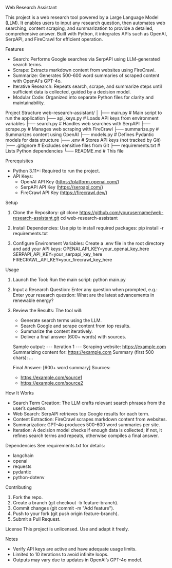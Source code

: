 Web Research Assistant

This project is a web research tool powered by a Large Language Model (LLM). It enables users to input any research question, then automates web searching, content scraping, and summarization to provide a detailed, comprehensive answer. Built with Python, it integrates APIs such as OpenAI, SerpAPI, and FireCrawl for efficient operation.

Features
- Search: Performs Google searches via SerpAPI using LLM-generated search terms.
- Scrape: Extracts markdown content from websites using FireCrawl.
- Summarize: Generates 500-600 word summaries of scraped content with OpenAI's GPT-4o.
- Iterative Research: Repeats search, scrape, and summarize steps until sufficient data is collected, guided by a decision model.
- Modular Code: Organized into separate Python files for clarity and maintainability.

Project Structure
web-research-assistant/
│
├── main.py              # Main script to run the application
├── api_keys.py          # Loads API keys from environment variables
├── search.py            # Handles web searches with SerpAPI
├── scrape.py            # Manages web scraping with FireCrawl
├── summarize.py         # Summarizes content using OpenAI
├── models.py            # Defines Pydantic models for data structure
├── .env                 # Stores API keys (not tracked by Git)
├── .gitignore           # Excludes sensitive files from Git
├── requirements.txt     # Lists Python dependencies
└── README.md            # This file

Prerequisites
- Python 3.11+: Required to run the project.
- API Keys:
  - OpenAI API Key (https://platform.openai.com/)
  - SerpAPI API Key (https://serpapi.com/)
  - FireCrawl API Key (https://firecrawl.dev/)

Setup
1. Clone the Repository:
   git clone https://github.com/yourusername/web-research-assistant.git
   cd web-research-assistant

2. Install Dependencies:
   Use pip to install required packages:
   pip install -r requirements.txt

3. Configure Environment Variables:
   Create a .env file in the root directory and add your API keys:
   OPENAI_API_KEY=your_openai_key_here
   SERPAPI_API_KEY=your_serpapi_key_here
   FIRECRAWL_API_KEY=your_firecrawl_key_here

Usage
1. Launch the Tool:
   Run the main script:
   python main.py

2. Input a Research Question:
   Enter any question when prompted, e.g.:
   Enter your research question: What are the latest advancements in renewable energy?

3. Review the Results:
   The tool will:
   - Generate search terms using the LLM.
   - Search Google and scrape content from top results.
   - Summarize the content iteratively.
   - Deliver a final answer (600+ words) with sources.

   Sample output:
   --- Iteration 1 ---
   Scraping website: https://example.com
   Summarizing content for: https://example.com
   Summary (first 500 chars): ...

   Final Answer:
   [600+ word summary]
   Sources:
    - https://example.com/source1
    - https://example.com/source2

How It Works
- Search Term Creation: The LLM crafts relevant search phrases from the user’s question.
- Web Search: SerpAPI retrieves top Google results for each term.
- Content Extraction: FireCrawl scrapes markdown content from websites.
- Summarization: GPT-4o produces 500-600 word summaries per site.
- Iteration: A decision model checks if enough data is collected; if not, it refines search terms and repeats, otherwise compiles a final answer.

Dependencies
See requirements.txt for details:
- langchain
- openai
- requests
- pydantic
- python-dotenv

Contributing
1. Fork the repo.
2. Create a branch (git checkout -b feature-branch).
3. Commit changes (git commit -m "Add feature").
4. Push to your fork (git push origin feature-branch).
5. Submit a Pull Request.

License
This project is unlicensed. Use and adapt it freely.

Notes
- Verify API keys are active and have adequate usage limits.
- Limited to 10 iterations to avoid infinite loops.
- Outputs may vary due to updates in OpenAI’s GPT-4o model.